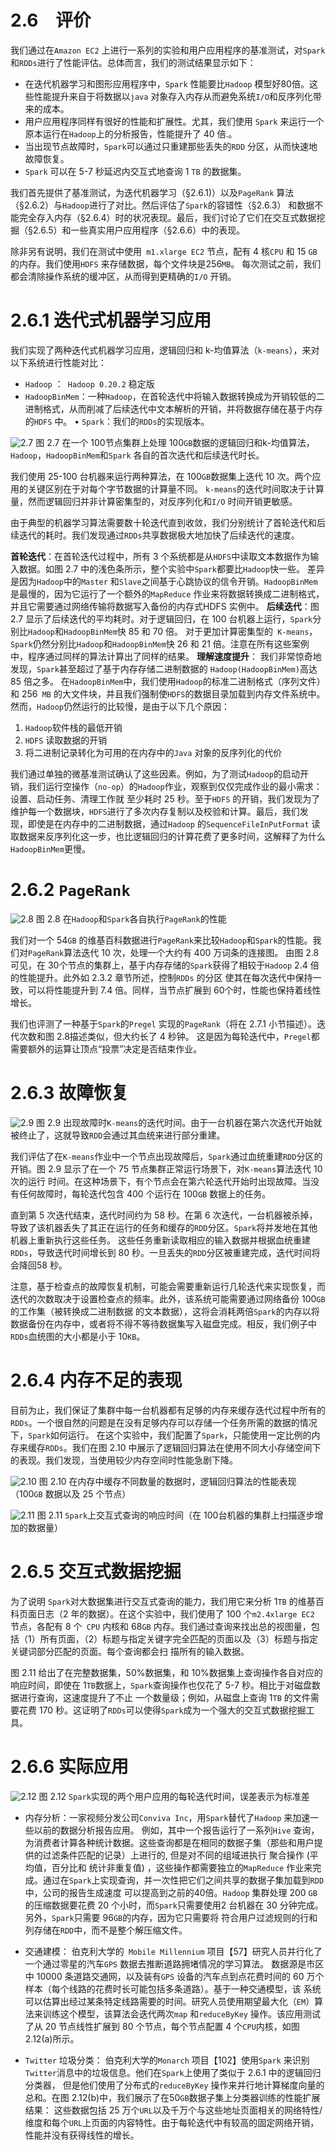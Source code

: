 # 2.6　评价

我们通过在`Amazon EC2` 上进行一系列的实验和用户应用程序的基准测试，对`Spark`和`RDDs`进行了性能评估。总体而言，我们的测试结果显示如下：
- 在迭代机器学习和图形应用程序中，`Spark` 性能要比`Hadoop` 模型好80倍。这些性能提升来自于将数据以`java` 对象存入内存从而避免系统` I/O `和反序列化带来的成本。
- 用户应用程序同样有很好的性能和扩展性。尤其，我们使用 `Spark` 来运行一个原本运行在`Hadoop`上的分析报告，性能提升了 40 倍.。
- 当出现节点故障时，`Spark`可以通过只重建那些丢失的`RDD` 分区，从而快速地故障恢复。
- `Spark` 可以在 5-7 秒延迟内交互式地查询 1 `TB` 的数据集。

我们首先提供了基准测试，为迭代机器学习（§2.6.1)）以及`PageRank` 算法（§2.6.2）与`Hadoop`进行了对比。然后评估了`Spark`的容错性（§2.6.3）
和数据不能完全存入内存（§2.6.4）时的状况表现。最后，我们讨论了它们在交互式数据挖掘（§2.6.5）和一些真实用户应用程序（§2.6.6）中的表现。

除非另有说明，我们在测试中使用` m1.xlarge EC2` 节点，配有 4 核`CPU` 和 15 `GB` 的内存。我们使用`HDFS` 来存储数据，每个文件块是256`MB`。
每次测试之前，我们都会清除操作系统的缓冲区，从而得到更精确的`I/O` 开销。

# 2.6.1 迭代式机器学习应用

我们实现了两种迭代式机器学习应用，逻辑回归和 k-均值算法（`k-means`），来对以下系统进行性能对比：
- `Hadoop` ：` Hadoop 0.20.2` 稳定版
- `HadoopBinMem`：一种`Hadoop`，在首轮迭代中将输入数据转换成为开销较低的二进制格式，从而削减了后续迭代中文本解析的开销，并将数据存储在基于内存的`HDFS` 中。
• `Spark`：我们的`RDDs`的实现版本。

![2.7](../images/2.7.png "2.7")
图 2.7 在一个 100节点集群上处理 100`GB`数据的逻辑回归和k-均值算法，`Hadoop`，`HadoopBinMem`和`Spark` 各自的首次迭代和后续迭代时长。

我们使用 25-100 台机器来运行两种算法，在 100`GB`数据集上迭代 10 次。两个应用的关键区别在于对每个字节数据的计算量不同。
`k-means`的迭代时间取决于计算量，然而逻辑回归并非计算密集型的，对反序列化和`I/O` 时间开销更敏感。

由于典型的机器学习算法需要数十轮迭代直到收敛，我们分别统计了首轮迭代和后续迭代的耗时。我们发现通过`RDDs`共享数据极大地加快了后续迭代的速度。

**首轮迭代**：在首轮迭代过程中，所有 3 个系统都是从`HDFS`中读取文本数据作为输入数据。如图 2.7 中的浅色条所示，整个实验中`Spark`都要比`Hadoop`快一些。
差异是因为`Hadoop`中的`Master` 和`Slave`之间基于心跳协议的信令开销。`HadoopBinMem` 是最慢的，因为它运行了一个额外的`MapReduce` 作业来将数据转换成二进制格式，
并且它需要通过网络传输将数据写入备份的内存式HDFS 实例中。
**后续迭代**：图 2.7 显示了后续迭代的平均耗时。对于逻辑回归，在 100 台机器上运行，`Spark`分别比`Hadoop`和`HadoopBinMem`快 85 和 70 倍。
对于更加计算密集型的` K-means`，`Spark`仍然分别比`Hadoop`和`HadoopBinMem`快 26 和 21 倍。注意在所有这些案例中，程序通过同样的算法计算出了同样的结果。
**理解速度提升**： 我们非常惊奇地发现，`Spark`甚至超过了基于内存存储二进制数据的 `Hadoop(HadoopBinMem)`高达 85 倍之多。
在`HadoopBinMem`中，我们使用`Hadoop`的标准二进制格式（序列文件）和 256` MB` 的大文件块，并且我们强制使`HDFS`的数据目录加载到内存文件系统中。
然而，`Hadoop`仍然运行的比较慢，是由于以下几个原因：

1. `Hadoop`软件栈的最低开销
2. `HDFS` 读取数据的开销
3. 将二进制记录转化为可用的在内存中的`Java` 对象的反序列化的代价

我们通过单独的微基准测试确认了这些因素。例如，为了测试`Hadoop`的启动开销，我们运行空操作（`no-op`）的`Hadoop`作业，观察到仅仅完成作业的最小需求：设置、启动任务、清理工作就
至少耗时 25 秒。至于`HDFS` 的开销，我们发现为了维护每一个数据块，`HDFS`进行了多次内存复制以及校验和计算。最后，我们发现，即使是在内存中的二进制数据，通过`Hadoop`
的`SequenceFileInPutFormat` 读取数据来反序列化这一步，也比逻辑回归的计算花费了更多时间，这解释了为什么`HadoopBinMem`更慢。

# 2.6.2 `PageRank`

![2.8](../images/2.8.png "2.8")
图 2.8 在`Hadoop`和`Spark`各自执行`PageRank`的性能

我们对一个 54`GB` 的维基百科数据进行`PageRank`来比较`Hadoop`和`Spark`的性能。我们对`PageRank`算法迭代 10 次，处理一个大约有 400 万词条的连接图。
由图 2.8 可见，在 30个节点的集群上，基于内存存储的`Spark`获得了相较于`Hadoop` 2.4 倍的性能提升。此外如 2.3.2 章节所述，控制`RDDs` 的分区
使其在每次迭代中保持一致，可以将性能提升到 7.4 倍。同样，当节点扩展到 60个时，性能也保持着线性增长。

我们也评测了一种基于`Spark`的`Pregel` 实现的`PageRank`（将在 2.7.1 小节描述）。迭代次数和图 2.8描述类似，但大约长了 4 秒钟。
这是因为每轮迭代中，`Pregel`都需要额外的运算让顶点“投票”决定是否结束作业。

# 2.6.3 故障恢复

![2.9](../images/2.9.png "2.9")
图 2.9 出现故障时`K-means`的迭代时间。由于一台机器在第六次迭代开始就被终止了，这就导致`RDD`会通过其血统来进行部分重建。

我们评估了在`K-means`作业中一个节点出现故障后，`Spark`通过血统重建`RDD`分区的开销。图 2.9 显示了在一个 75 节点集群正常运行场景下，对`K-means`算法迭代 10 次的运行
时间。在这种场景下，有个节点会在第六轮迭代开始时出现故障。当没有任何故障时，每轮迭代包含 400 个运行在 100`GB` 数据上的任务。

直到第 5 次迭代结束，迭代时间约为 58 秒。在第 6 次迭代，一台机器被杀掉，导致了该机器丢失了其正在运行的任务和缓存的`RDD`分区。`Spark`将并发地在其他机器上重新执行这些任务。
这些任务重新读取相应的输入数据并根据血统重建`RDDs`，导致迭代时间增长到 80 秒。一旦丢失的`RDD`分区被重建完成，迭代时间将会降回58 秒。

注意，基于检查点的故障恢复机制，可能会需要重新运行几轮迭代来实现恢复，而迭代的次数取决于设置检查点的频率。此外，该系统可能需要通过网络备份 100`GB` 的工作集（被转换成二进制数据
的文本数据），这将会消耗两倍`Spark`的内存以将数据备份在内存中，或者将不得不等待数据集写入磁盘完成。相反，我们例子中`RDDs`血统图的大小都是小于 10`KB`。

# 2.6.4 内存不足的表现

目前为止，我们保证了集群中每一台机器都有足够的内存来缓存迭代过程中所有的`RDDs`。一个很自然的问题是在没有足够内存可以存储一个任务所需的数据的情况下，`Spark`如何运行。
在这个实验中，我们配置了`Spark`，只能使用一定比例的内存来缓存`RDDs`。我们在图 2.10 中展示了逻辑回归算法在使用不同大小存储空间下的表现。我们发现，当使用较少内存空间时性能急剧下降。

![2.10](../images/2.10.png "2.10")
图 2.10 在内存中缓存不同数量的数据时，逻辑回归算法的性能表现（100`GB` 数据以及 25 个节点）

![2.11](../images/2.11.png "2.11")
图 2.11 `Spark`上交互式查询的响应时间（在 100台机器的集群上扫描逐步增加的数据量）

# 2.6.5 交互式数据挖掘

为了说明 `Spark`对大数据集进行交互式查询的能力，我们用它来分析 1`TB` 的维基百科页面日志（2 年的数据）。在这个实验中，我们使用了 100 个`m2.4xlarge EC2` 节点，各配有 8 个` CPU`
内核和 68`GB` 内存。我们通过查询来找出总的视图量，包括（1）所有页面，（2）标题与指定关键字完全匹配的页面以及（3）标题与指定关键词部分匹配的页面。每个查询都会扫
描所有的输入数据。

图 2.11 给出了在完整数据集，50%数据集，和 10%数据集上查询操作各自对应的响应时间，即使在 1`TB`数据上，`Spark`查询操作也仅花了 5-7 秒。相比于对磁盘数据进行查询，这速度提升了不止
一个数量级；例如，从磁盘上查询 1`TB` 的文件需要花费 170 秒。这证明了`RDDs`可以使得`Spark`成为一个强大的交互式数据挖掘工具。

# 2.6.6 实际应用

![2.12](../images/2.12.png "2.12")
图 2.12 `Spark`实现的两个用户应用的每轮迭代时间，误差表示为标准差

- 内存分析：一家视频分发公司`Conviva Inc`，用`Spark`替代了`Hadoop` 来加速一些以前的数据分析报告应用。
例如，其中一个报告运行了一系列`Hive` 查询，为消费者计算各种统计数据。这些查询都是在相同的数据子集（那些和用户提供的过滤条件匹配的记录）上进行的, 但是对不同的组域进执行
聚合操作 (平均值，百分比和 统计非重复值) ，这些操作都需要独立的`MapReduce` 作业来完成。通过在`Spark`上实现查询，并一次性把它们之间共享的数据子集加载到`RDD`中，公司的报告生成速度
可以提高到之前的40倍。`Hadoop` 集群处理 200 `GB`的压缩数据要花费 20 个小时，而`Spark`只需要使用2 台机器在 30 分钟完成。另外，`Spark`只需要 96`GB`的内存，因为它只需要将
符合用户过滤规则的行和列存储在`RDD`中，而不是整个解压缩文件。

- 交通建模： 伯克利大学的` Mobile Millennium` 项目【57】研究人员并行化了一个通过零星的汽车`GPS` 数据去推断道路拥堵情况的学习算法。
数据源是市区中 10000 条道路交通网，以及装有`GPS` 设备的汽车点到点花费时间的 60 万个样本（每个线路的花费时长可能包括多条道路）。基于一种交通模型，该
系统可以估算出经过某条特定线路需要的时间。研究人员使用期望最大化（`EM`）算法来训练这个模型，该算法会迭代两次`map` 和`reduceByKey` 操作。该应用测试了从 20 节点线性扩展到 80
个节点，每个节点配置 4 个`CPU`内核，如图 2.12(a)所示。

- `Twitter` 垃圾分类： 伯克利大学的`Monarch` 项目【102】使用`Spark` 来识别`Twitter`消息中的垃圾信息。他们在`Spark`上使用了类似于 2.6.1 中的逻辑回归分类器，
但是他们使用了分布式的`reduceByKey` 操作来并行地计算梯度向量的总和。在图 2.12(b)中，我们展示了在50`GB`数据子集上分类器训练的性能扩展结果：
这些数据包括 25 万个`URL`以及千万个与这些地址页面相关的网络特性/维度和每个`URL`上页面的内容特性。由于每轮迭代中有较高的固定网络开销，性能并没有获得线性的增长。
